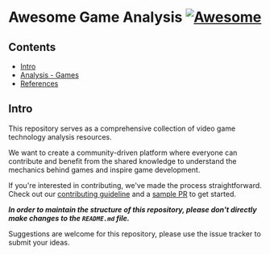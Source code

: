 # Awesome Game Analysis [![Awesome](https://awesome.re/badge.svg)](https://awesome.re)

## Contents

  * [Intro](#intro)
  * [Analysis - Games](#analysis---games)
  * [References](#references)

## Intro

This repository serves as a comprehensive collection of video game technology analysis resources.

We want to create a community-driven platform where everyone can contribute and benefit from the shared knowledge to understand the mechanics behind games and inspire game development.

If you're interested in contributing, we've made the process straightforward. Check out our [contributing guideline](https://github.com/OTFCG/Awesome-Game-Analysis/blob/main/CONTRIBUTING.md) and a [sample PR](https://github.com/OTFCG/Awesome-Game-Analysis/pull/13/files) to get started.

***In order to maintain the structure of this repository, please don't directly make changes to the `README.md` file.***

Suggestions are welcome for this repository, please use the issue tracker to submit your ideas.

